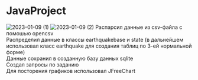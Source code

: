 # JavaProject
![2023-01-09 (1)](https://user-images.githubusercontent.com/113848436/211358026-13036830-cf96-45ad-880e-53e9c66953a8.png)
![2023-01-09 (2)](https://user-images.githubusercontent.com/113848436/211358068-a0ee40c4-c805-4a44-804a-5d70d77626f7.png)
Распарсил данные из csv-файла с помошью opencsv  
Распределил данные в классы earthquakebase и state (в дальнейшем использовал класс earthquake для создания таблиц по 3-ей нормальной форме)  
Данные сохранил в созданную базу данных sqlite  
Создал запросы по заданию  
Для посторения графиков использовал JFreeChart  
